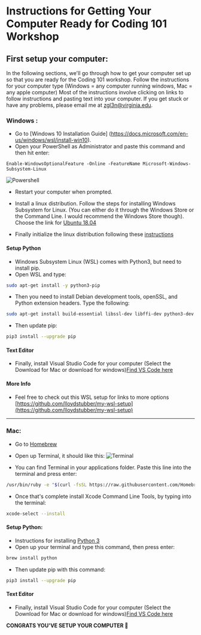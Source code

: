 # Instructions for Getting Your Computer Ready for Coding 101 Workshop

## First setup your computer:
In the following sections, we'll go through how to get your computer set up so that you are ready for the Coding 101 workshop. Follow the instructions for your computer type (Windows = any computer running windows, Mac = any apple computer) Most of the instructions involve clicking on links to follow instructions and pasting text into your computer. If you get stuck or have any problems, please email me at zgl3n@virginia.edu. 


### Windows :
* Go to [Windows 10 Installation Guide] (https://docs.microsoft.com/en-us/windows/wsl/install-win10).
* Open your PowerShell as Administrator and paste this command and then hit enter: 
```
Enable-WindowsOptionalFeature -Online -FeatureName Microsoft-Windows-Subsystem-Linux
```
![Powershell](https://thewindowsclub-thewindowsclubco.netdna-ssl.com/wp-content/uploads/2015/08/How-to-open-an-elevated-PowerShell-prompt.jpg)
* Restart your computer when prompted.

* Install a linux distribution. Follow the steps for installing Windows Subsystem for Linux. (You can either do it through the Windows Store or the Command Line. I would recommend the Windows Store though). Choose the link for [Ubuntu 18.04](https://www.microsoft.com/en-us/p/ubuntu/9nblggh4msv6?rtc=1#activetab=pivot:overviewtab) 
* Finally initialize the linux distribution following these [instructions](https://docs.microsoft.com/en-us/windows/wsl/initialize-distro)

#### Setup Python
* Windows Subsystem Linux (WSL) comes with Python3, but need to install pip.
* Open WSL and type:
```sh
sudo apt-get install -y python3-pip 
```
* Then you need to install Debian development tools, openSSL, and Python extension headers. Type the following: 

```sh
sudo apt-get install build-essential libssl-dev libffi-dev python3-dev
```
* Then update pip:
```sh
pip3 install --upgrade pip
```
#### Text Editor
* Finally, install Visual Studio Code for your computer (Select the Download for Mac or download for windows)[Find VS Code here](https://code.visualstudio.com/)

#### More Info
* Feel free to check out this WSL setup for links to more options
[https://github.com/lloydstubber/my-wsl-setup](https://github.com/lloydstubber/my-wsl-setup)

----
### Mac:
* Go to [Homebrew](https://brew.sh/)
* Open up Terminal, it should like this:
![Terminal](https://blog.macsales.com/wp-content/uploads/2016/12/DefaultTerminal1280.jpg)

* You can find Terminal in your applications folder. Paste this line into the terminal and press enter:
```sh
/usr/bin/ruby -e "$(curl -fsSL https://raw.githubusercontent.com/Homebrew/install/master/install)"
```

* Once that's complete install Xcode Command Line Tools, by typing into the terminal:
```sh
xcode-select --install
```
#### Setup Python:
* Instructions for installing [Python 3](https://docs.python-guide.org/starting/install3/osx/)
* Open up your terminal and type this command, then press enter:
```sh
brew install python
```
* Then update pip with this command:
```sh
pip3 install --upgrade pip
```

#### Text Editor
* Finally, install Visual Studio Code for your computer (Select the Download for Mac or download for windows)[Find VS Code here](https://code.visualstudio.com/)

**CONGRATS YOU'VE SETUP YOUR COMPUTER 🎉**
